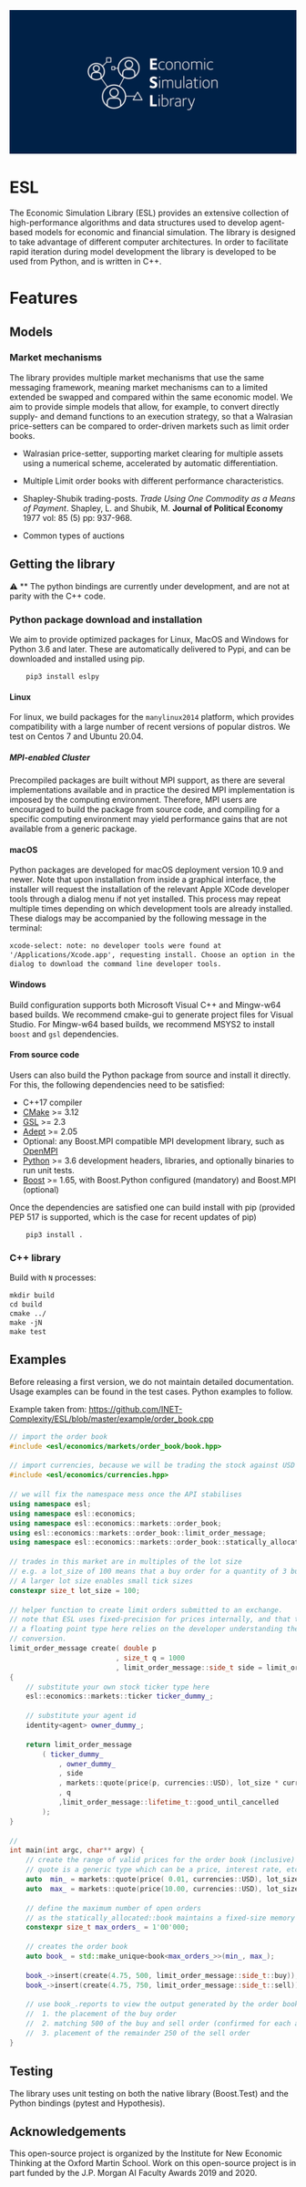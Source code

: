 ![esl project logo](https://raw.githubusercontent.com/INET-Complexity/ESL/master/project/logo/logo_card.png)


# ESL
The Economic Simulation Library (ESL) provides an extensive collection of high-performance algorithms and data structures used to develop agent-based models for economic and financial simulation. The library is designed to take advantage of different computer architectures. In order to facilitate rapid iteration during model development the library  is developed to be used from Python, and is written in C++. 

# Features

## Models

### Market mechanisms

The library provides multiple market mechanisms that use the same messaging framework, meaning market mechanisms can to a limited extended be swapped and compared within the same economic model. We aim to provide simple models that allow, for example, to convert directly supply- and demand functions to an execution strategy, so that a Walrasian price-setters can be compared to order-driven markets such as limit order books. 
 
* Walrasian price-setter, supporting market clearing for multiple assets using a numerical scheme, accelerated by automatic differentiation.

* Multiple Limit order books with different performance characteristics.

* Shapley-Shubik trading-posts. *Trade Using One Commodity as a Means of Payment*. Shapley, L. and Shubik, M. **Journal of Political Economy** 1977 vol: 85 (5) pp: 937-968.

* Common types of auctions

## Getting the library

:warning: ** The python bindings are currently under development, and are not at parity with the C++ code. 


### Python package download and installation
We aim to provide optimized packages for Linux, MacOS and Windows for Python 3.6 and later. 
These are automatically delivered to Pypi, and can be downloaded and installed using pip.

```shell
    pip3 install eslpy
```


#### Linux

For linux, we build packages for the ```manylinux2014``` platform, which provides compatibility with a large number of recent versions of popular distros. 
We test on Centos 7 and Ubuntu 20.04.

##### MPI-enabled Cluster

Precompiled packages are built without MPI support, as there are several implementations available and in practice the desired MPI
 implementation is imposed by the computing environment. Therefore, MPI users are encouraged to build the package from source code,
 and compiling for a specific computing environment may yield performance gains that are not available from a generic package.

#### macOS

Python packages are developed for macOS deployment version 10.9 and newer.
Note that upon installation from inside a graphical interface, the installer will request the installation of the relevant Apple XCode developer tools through a dialog menu if not yet installed. This process may repeat multiple times depending on which development tools are already installed.
These dialogs may be accompanied by the following message in the terminal:

```
xcode-select: note: no developer tools were found at '/Applications/Xcode.app', requesting install. Choose an option in the dialog to download the command line developer tools.
```


#### Windows

Build configuration supports both Microsoft Visual C++ and Mingw-w64 based builds. We recommend cmake-gui to generate project files for Visual Studio. For Mingw-w64 based builds, we recommend MSYS2 to install `boost` and `gsl` dependencies. 



#### From source code

Users can also build the Python package from source and install it directly. 
For this, the following dependencies need to be satisfied:
* C++17 compiler
* [CMake](https://cmake.org/) >= 3.12
* [GSL](https://www.gnu.org/software/gsl/) >= 2.3
* [Adept](http://www.met.reading.ac.uk/clouds/adept/) >= 2.05 
* Optional: any Boost.MPI compatible MPI development library, such as [OpenMPI](https://www.open-mpi.org/)
* [Python](https://www.python.org/downloads/) >= 3.6 development headers, libraries, and optionally binaries to run unit tests.
* [Boost](https://www.boost.org/users/download/) >= 1.65, with Boost.Python configured (mandatory) and Boost.MPI (optional)


Once the dependencies are satisfied one can build install with pip (provided PEP 517 is supported, which is the case for recent updates of pip)

```shell
    pip3 install .
```

### C++ library

Build with `N` processes:

```shell
mkdir build
cd build
cmake ../
make -jN
make test
```


## Examples

Before releasing a first version, we do not maintain detailed documentation. Usage examples can be found in the test cases.
Python examples to follow.

Example taken from: https://github.com/INET-Complexity/ESL/blob/master/example/order_book.cpp

```C++
// import the order book
#include <esl/economics/markets/order_book/book.hpp>

// import currencies, because we will be trading the stock against USD
#include <esl/economics/currencies.hpp>

// we will fix the namespace mess once the API stabilises
using namespace esl;
using namespace esl::economics;
using namespace esl::economics::markets::order_book;
using esl::economics::markets::order_book::limit_order_message;
using namespace esl::economics::markets::order_book::statically_allocated;

// trades in this market are in multiples of the lot size
// e.g. a lot_size of 100 means that a buy order for a quantity of 3 buys 300 shares
// A larger lot size enables small tick sizes
constexpr size_t lot_size = 100;

// helper function to create limit orders submitted to an exchange.
// note that ESL uses fixed-precision for prices internally, and that the use of
// a floating point type here relies on the developer understanding the
// conversion.
limit_order_message create( double p
                          , size_t q = 1000
                          , limit_order_message::side_t side = limit_order_message::side_t::sell)
{
    // substitute your own stock ticker type here
    esl::economics::markets::ticker ticker_dummy_;

    // substitute your agent id
    identity<agent> owner_dummy_;

    return limit_order_message
        ( ticker_dummy_
            , owner_dummy_
            , side
            , markets::quote(price(p, currencies::USD), lot_size * currencies::USD.denominator)
            , q
            ,limit_order_message::lifetime_t::good_until_cancelled
        );
}

//
int main(int argc, char** argv) {
    // create the range of valid prices for the order book (inclusive)
    // quote is a generic type which can be a price, interest rate, etc
    auto  min_ = markets::quote(price( 0.01, currencies::USD), lot_size * currencies::USD.denominator);
    auto  max_ = markets::quote(price(10.00, currencies::USD), lot_size * currencies::USD.denominator);

    // define the maximum number of open orders
    // as the statically_allocated::book maintains a fixed-size memory pool
    constexpr size_t max_orders_ = 1'00'000;

    // creates the order book
    auto book_ = std::make_unique<book<max_orders_>>(min_, max_);

    book_->insert(create(4.75, 500, limit_order_message::side_t::buy));
    book_->insert(create(4.75, 750, limit_order_message::side_t::sell));

    // use book_.reports to view the output generated by the order book, which contains
    //  1. the placement of the buy order
    //  2. matching 500 of the buy and sell order (confirmed for each agent)
    //  3. placement of the remainder 250 of the sell order
}
```


## Testing

The library uses unit testing on both the native library (Boost.Test) and the Python bindings (pytest and Hypothesis).

## Acknowledgements
This open-source project is organized by the Institute for New Economic Thinking at the Oxford Martin School.
Work on this open-source project is in part funded by the J.P. Morgan AI Faculty Awards 2019 and 2020.



